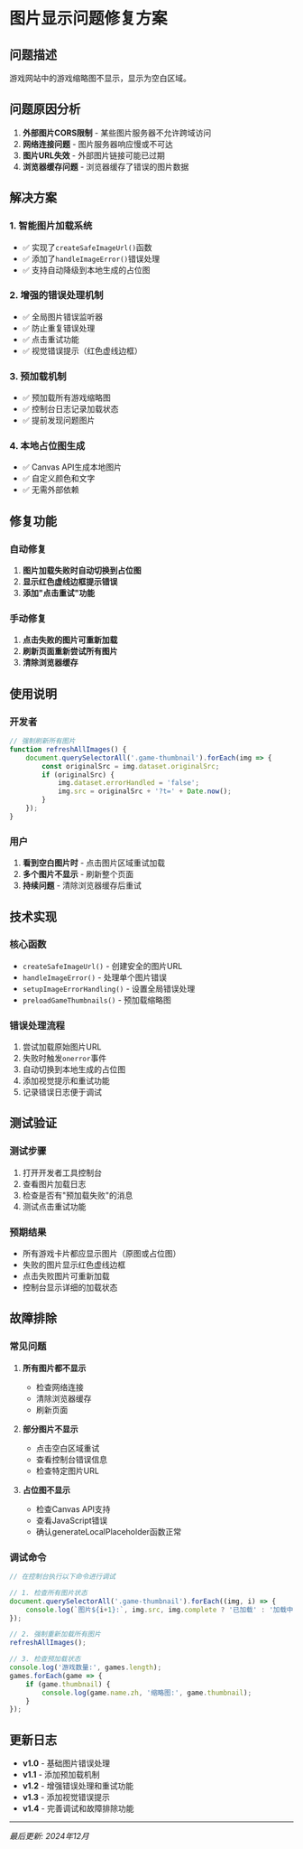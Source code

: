 # 图片显示问题修复方案

## 问题描述
游戏网站中的游戏缩略图不显示，显示为空白区域。

## 问题原因分析
1. **外部图片CORS限制** - 某些图片服务器不允许跨域访问
2. **网络连接问题** - 图片服务器响应慢或不可达
3. **图片URL失效** - 外部图片链接可能已过期
4. **浏览器缓存问题** - 浏览器缓存了错误的图片数据

## 解决方案

### 1. 智能图片加载系统
- ✅ 实现了`createSafeImageUrl()`函数
- ✅ 添加了`handleImageError()`错误处理
- ✅ 支持自动降级到本地生成的占位图

### 2. 增强的错误处理机制
- ✅ 全局图片错误监听器
- ✅ 防止重复错误处理
- ✅ 点击重试功能
- ✅ 视觉错误提示（红色虚线边框）

### 3. 预加载机制
- ✅ 预加载所有游戏缩略图
- ✅ 控制台日志记录加载状态
- ✅ 提前发现问题图片

### 4. 本地占位图生成
- ✅ Canvas API生成本地图片
- ✅ 自定义颜色和文字
- ✅ 无需外部依赖

## 修复功能

### 自动修复
1. **图片加载失败时自动切换到占位图**
2. **显示红色虚线边框提示错误**
3. **添加"点击重试"功能**

### 手动修复
1. **点击失败的图片可重新加载**
2. **刷新页面重新尝试所有图片**
3. **清除浏览器缓存**

## 使用说明

### 开发者
```javascript
// 强制刷新所有图片
function refreshAllImages() {
    document.querySelectorAll('.game-thumbnail').forEach(img => {
        const originalSrc = img.dataset.originalSrc;
        if (originalSrc) {
            img.dataset.errorHandled = 'false';
            img.src = originalSrc + '?t=' + Date.now();
        }
    });
}
```

### 用户
1. **看到空白图片时** - 点击图片区域重试加载
2. **多个图片不显示** - 刷新整个页面
3. **持续问题** - 清除浏览器缓存后重试

## 技术实现

### 核心函数
- `createSafeImageUrl()` - 创建安全的图片URL
- `handleImageError()` - 处理单个图片错误
- `setupImageErrorHandling()` - 设置全局错误处理
- `preloadGameThumbnails()` - 预加载缩略图

### 错误处理流程
1. 尝试加载原始图片URL
2. 失败时触发`onerror`事件
3. 自动切换到本地生成的占位图
4. 添加视觉提示和重试功能
5. 记录错误日志便于调试

## 测试验证

### 测试步骤
1. 打开开发者工具控制台
2. 查看图片加载日志
3. 检查是否有"预加载失败"的消息
4. 测试点击重试功能

### 预期结果
- 所有游戏卡片都应显示图片（原图或占位图）
- 失败的图片显示红色虚线边框
- 点击失败图片可重新加载
- 控制台显示详细的加载状态

## 故障排除

### 常见问题
1. **所有图片都不显示**
   - 检查网络连接
   - 清除浏览器缓存
   - 刷新页面

2. **部分图片不显示**
   - 点击空白区域重试
   - 查看控制台错误信息
   - 检查特定图片URL

3. **占位图不显示**
   - 检查Canvas API支持
   - 查看JavaScript错误
   - 确认generateLocalPlaceholder函数正常

### 调试命令
```javascript
// 在控制台执行以下命令进行调试

// 1. 检查所有图片状态
document.querySelectorAll('.game-thumbnail').forEach((img, i) => {
    console.log(`图片${i+1}:`, img.src, img.complete ? '已加载' : '加载中');
});

// 2. 强制重新加载所有图片
refreshAllImages();

// 3. 检查预加载状态
console.log('游戏数量:', games.length);
games.forEach(game => {
    if (game.thumbnail) {
        console.log(game.name.zh, '缩略图:', game.thumbnail);
    }
});
```

## 更新日志
- **v1.0** - 基础图片错误处理
- **v1.1** - 添加预加载机制
- **v1.2** - 增强错误处理和重试功能
- **v1.3** - 添加视觉错误提示
- **v1.4** - 完善调试和故障排除功能

---
*最后更新: 2024年12月* 